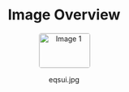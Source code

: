 <h1 style ="text-align: center;"> Image Overview </h1>
<div style="display: flex; flex-wrap: wrap; gap: 10px; justify-content: center;">
<div style="flex: 1 1 calc(33.333% - 20px); max-width: 100px; text-align: center;">
<img src="https://media.evkx.net/multimedia/technology/userinterface/eqsui_xst.jpg" alt="Image 1" style="width: 100%; border: 1px solid #ddd; border-radius: 5px;">
<p>eqsui.jpg</p>
</div>
</div>
